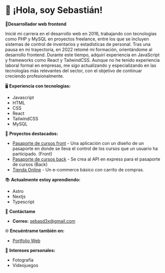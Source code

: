 # 👋 ¡Hola, soy Sebastián! 

🌟**Desarrollador web frontend** 

Inicié mi carrera en el desarrollo web en 2016, trabajando con tecnologías como PHP y MySQL en proyectos freelance, entre los que se incluyen sistemas de control de inventarios y estadísticas de personal. Tras una pausa en mi trayectoria, en 2022 retomé mi formación, orientándome al desarrollo frontend. Durante este tiempo, adquirí experiencia en JavaScript y frameworks como React y TailwindCSS. Aunque no he tenido experiencia laboral formal en empresas, me sigo actualizando y especializando en las tecnologías más relevantes del sector, con el objetivo de continuar creciendo profesionalmente.

🖥️ **Experiencia con tecnologias:**
  - Javascript
  - HTML
  - CSS
  - React
  - TailwindCSS
  - MySQL

🚀 **Proyectos destacados:**  
- [Pasaporte de cursos front](https://github.com/sebasdex/passport-front) - Una aplicación con un diseño de un pasaporte en donde se lleva el control de los cursos que un usuario ha participado. (Front)
- [Pasaporte de cursos back](https://github.com/sebasdex/backend-passport) - Se crea al API en express para el pasaporte de cursos (Back)
- [Tienda Online](https://github.com/sebasdex/ropavejero-next) - Un e-commerce básico con carrito de compras.

📚 **Actualmente estoy aprendiendo:**  
- Astro 
- Nextjs
- Typescript

💬 **Contáctame**  
- **Correo:** [sebasd3x@gmail.com](mailto:sebasd3x@gmail.com)  
<!-- - **LinkedIn:** [Tu LinkedIn](https://linkedin.com/in/tu-usuario)  -->

🌐 **Encuéntrame también en:**  
- [Portfolio Web](https://sebastiandc.vercel.app/)  
<!-- - [Otra red social](https://otrared.com) -->

🎨 **Intereses personales:**  
- Fotografía
- Videojuegos
